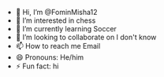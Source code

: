 - 👋 Hi, I’m @FominMisha12
- 👀 I’m interested in chess
- 🌱 I’m currently learning Soccer
- 💞️ I’m looking to collaborate on I don't know
- 📫 How to reach me Email
- 😄 Pronouns: He/him
- ⚡ Fun fact: hi

<!---
FominMisha12/FominMisha12 is a ✨ special ✨ repository because its `README.md` (this file) appears on your GitHub profile.
You can click the Preview link to take a look at your changes.
--->
